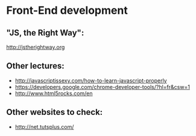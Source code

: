 Front-End development
=====================


"JS, the Right Way":
--------------------
http://jstherightway.org



Other lectures:
---------------

* http://javascriptissexy.com/how-to-learn-javascript-properly
* https://developers.google.com/chrome-developer-tools/?hl=fr&csw=1
* http://www.html5rocks.com/en

Other websites to check:
------------------------

* http://net.tutsplus.com/

